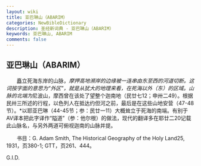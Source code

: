 ```yaml
---
layout: wiki
title: 亚巴琳山（ABARIM）
categories: NewBibleDictionary
description: 圣经新词典 - 亚巴琳山（ABARIM）
keywords: 亚巴琳山, ABARIM
comments: false
---
```


## 亚巴琳山（ABARIM）

　　矗立死海东岸的山脉，*摩押高地濒岸的边缘被一连串由东至西的河道切断。这词按字面的意思为“外区”，就是从犹大的地理来看，在死海以外（东）的区域。山脉的北端为*尼波山，摩西曾在该处了望整个迦南地（民廿七12；申卅二49）。根据民卅三所述的行程，以色列人在抵达约但河之前，最后是在这些山地安营（47-48节）。*以耶亚巴琳（44-45节；参：民廿一11）大概耸立于死海的南端。有别于AV译本把此字译作“隘道”（参：他尔根）的做法，现代的翻译多在耶廿二20记载此山脉名，与另外两道可俯视迦南的山脉并提。

　　书目：G. Adam Smith, The Historical Geography of the Holy Land25, 1931，页380-1; GTT，页261、444。

G.I.D.

